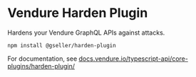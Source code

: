 # Vendure Harden Plugin

Hardens your Vendure GraphQL APIs against attacks.

`npm install @gseller/harden-plugin`

For documentation, see [docs.vendure.io/typescript-api/core-plugins/harden-plugin/](https://docs.vendure.io/typescript-api/core-plugins/harden-plugin/)
